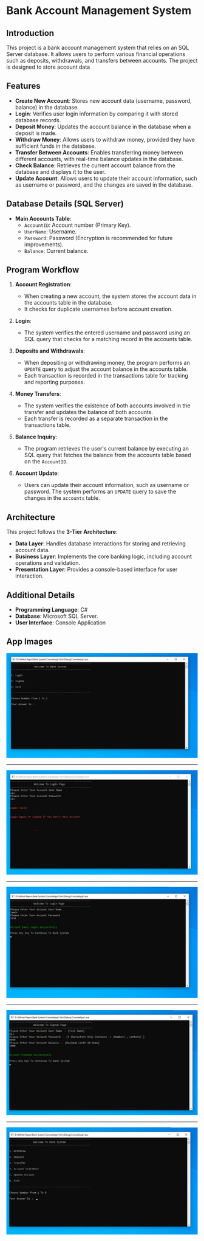 # Bank Account Management System

## Introduction

This project is a bank account management system that relies on an SQL Server database. It allows users to perform various financial operations such as deposits, withdrawals, and transfers between accounts. The project is designed to store account data

## Features

- **Create New Account**: Stores new account data (username, password, balance) in the database.
- **Login**: Verifies user login information by comparing it with stored database records.
- **Deposit Money**: Updates the account balance in the database when a deposit is made.
- **Withdraw Money**: Allows users to withdraw money, provided they have sufficient funds in the database.
- **Transfer Between Accounts**: Enables transferring money between different accounts, with real-time balance updates in the database.
- **Check Balance**: Retrieves the current account balance from the database and displays it to the user.
- **Update Account**: Allows users to update their account information, such as username or password, and the changes are saved in the database.

  
## Database Details (SQL Server)

- **Main Accounts Table**:
  - `AccountID`: Account number (Primary Key).
  - `UserName`: Username.
  - `Password`: Password (Encryption is recommended for future improvements).
  - `Balance`: Current balance.
 
 ## Program Workflow

1. **Account Registration**:
   - When creating a new account, the system stores the account data in the accounts table in the database.
   - It checks for duplicate usernames before account creation.

2. **Login**:
   - The system verifies the entered username and password using an SQL query that checks for a matching record in the accounts table.

3. **Deposits and Withdrawals**:
   - When depositing or withdrawing money, the program performs an `UPDATE` query to adjust the account balance in the accounts table.
   - Each transaction is recorded in the transactions table for tracking and reporting purposes.

4. **Money Transfers**:
   - The system verifies the existence of both accounts involved in the transfer and updates the balance of both accounts.
   - Each transfer is recorded as a separate transaction in the transactions table.

5. **Balance Inquiry**:
   - The program retrieves the user's current balance by executing an SQL query that fetches the balance from the accounts table based on the `AccountID`.
     
6. **Account Update**:
    - Users can update their account information, such as username or password. The system performs an `UPDATE` query to save the changes in the `accounts` table.

## Architecture

This project follows the **3-Tier Architecture**:
- **Data Layer**: Handles database interactions for storing and retrieving account data.
- **Business Layer**: Implements the core banking logic, including account operations and validation.
- **Presentation Layer**: Provides a console-based interface for user interaction.

    
## Additional Details

- **Programming Language**: C# 
- **Database**: Microsoft SQL Server.
- **User Interface**: Console Application

## App Images
![Main Project Image](https://raw.githubusercontent.com/SamirAhmedElDod/Bank-Console-App/master/Assets%20For%20Readme/Bank.png)

___

![Main Project Image](https://raw.githubusercontent.com/SamirAhmedElDod/Bank-Console-App/master/Assets%20For%20Readme/bank2.png)
___

![Main Project Image](https://raw.githubusercontent.com/SamirAhmedElDod/Bank-Console-App/master/Assets%20For%20Readme/Bank5.png)

___

![Main Project Image](https://raw.githubusercontent.com/SamirAhmedElDod/Bank-Console-App/master/Assets%20For%20Readme/Bank3.png)

___

![Main Project Image](https://raw.githubusercontent.com/SamirAhmedElDod/Bank-Console-App/master/Assets%20For%20Readme/Bank4.png)




